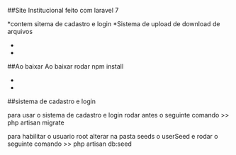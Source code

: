 ##Site Institucional feito com laravel 7

*contem sitema de cadastro e login
*Sistema de upload de download de arquivos

-
-

##Ao baixar
Ao baixar rodar npm install

-
-

##sistema de cadastro e login 

para usar o sistema de cadastro e login rodar antes o seguinte comando >> php artisan migrate

para habilitar o usuario root alterar na pasta seeds o userSeed e rodar o seguinte comando >> php artisan db:seed
